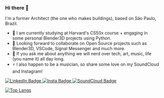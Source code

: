 ### Hi there 👋
I'm a former Architect (the one who makes buildings), based on São Paulo, Brazil.

- 🌱 I am currently studying at Harvard's CS50x course + engaging in some personal Blender3D projects using Python.
- 👯 Looking forward to collaborate on Open Source projects such as Blender3D, VSCode, Signal Messenger and much more.
- 💬 If you ask me about anything we will nerd over tech, art, music, life (you name it) all day long.
- ⚡ I also happen to be a musician, so share some love on my SoundCloud and Instagram!

<div id="badges">
  <a href="https://www.linkedin.com/in/lkmlln/" target="_blank" rel="noopener noreferrer">
    <img src="https://img.shields.io/badge/LinkedIn-blue?style=for-the-badge&logo=linkedin&logoColor=white" alt="LinkedIn Badge"/>
  </a>
  <!--img src="https://img.shields.io/badge/YouTube-red?style=for-the-badge&logo=youtube&logoColor=white" alt="Youtube Badge"/-->
  <a href="https://www.instagram.com/lkmlln_" target="_blank" rel="noopener noreferrer">
    <img src="https://img.shields.io/badge/Instagram-E1306C?logo=instagram&logoColor=white&style=for-the-badge" alt="Insta Badge"/>
  </a>
  <a href="https://soundcloud.com/lucas-mellone" target="_blank" rel="noopener noreferrer">
    <img src="https://img.shields.io/badge/SoundCloud-ff5836?logo=soundcloud&logoColor=white&style=for-the-badge" alt="SoundCloud Badge"/>
  </a>
</div>

[![Top Langs](https://github-readme-stats.vercel.app/api/top-langs/?username=your-github-username&layout=compact&theme=vision-friendly-dark)](https://github.com/anuraghazra/github-readme-stats)

<!--
**lknknm/lknknm** is a ✨ _special_ ✨ repository because its `README.md` (this file) appears on your GitHub profile.

Here are some ideas to get you started:

- 🔭 I’m currently working on ...
- 🌱 I’m currently learning ...
- 👯 I’m looking to collaborate on ...
- 🤔 I’m looking for help with ...
- 💬 Ask me about ...
- 📫 How to reach me: ...
- 😄 Pronouns: ...
- ⚡ Fun fact: ...
-->
